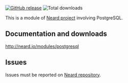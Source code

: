 [![GitHub release](https://img.shields.io/github/release/neard/module-postgresql.svg?style=flat-square)](https://github.com/neard/module-postgresql/releases/latest)
![Total downloads](https://img.shields.io/github/downloads/neard/module-postgresql/total.svg?style=flat-square)

This is a module of [Neard project](https://github.com/neard/neard) involving PostgreSQL.

## Documentation and downloads

http://neard.io/modules/postgresql

## Issues

Issues must be reported on [Neard repository](https://github.com/neard/neard/issues).
